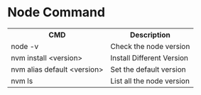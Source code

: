 # Node Command

<table>
  <tr>
    <th>CMD</th>
    <th>Description</th>
  </tr>
  <tr>
    <td>node -v</td>
    <td>Check the node version</td>
  </tr>
  <tr>
    <td>nvm install &lt;version&gt;</td>
    <td>Install Different Version</td>
  </tr>
  <tr>
    <td>nvm alias default &lt;version&gt;</td>
    <td>Set the default version</td>
  </tr>
  <tr>
    <td>nvm ls</td>
    <td>List all the node version</td>
  </tr>
</table>


